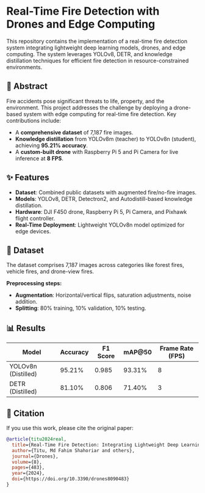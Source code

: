 # Real-Time Fire Detection with Drones and Edge Computing

This repository contains the implementation of a real-time fire detection system integrating lightweight deep learning models, drones, and edge computing. The system leverages YOLOv8, DETR, and knowledge distillation techniques for efficient fire detection in resource-constrained environments.

## 📖 Abstract
Fire accidents pose significant threats to life, property, and the environment. This project addresses the challenge by deploying a drone-based system with edge computing for real-time fire detection. Key contributions include:
- A **comprehensive dataset** of 7,187 fire images.
- **Knowledge distillation** from YOLOv8m (teacher) to YOLOv8n (student), achieving **95.21% accuracy**.
- A **custom-built drone** with Raspberry Pi 5 and Pi Camera for live inference at **8 FPS**.

## ✨ Features
- **Dataset**: Combined public datasets with augmented fire/no-fire images.
- **Models**: YOLOv8, DETR, Detectron2, and Autodistill-based knowledge distillation.
- **Hardware**: DJI F450 drone, Raspberry Pi 5, Pi Camera, and Pixhawk flight controller.
- **Real-Time Deployment**: Lightweight YOLOv8n model optimized for edge devices.

## 📁 Dataset
The dataset comprises 7,187 images across categories like forest fires, vehicle fires, and drone-view fires.

**Preprocessing steps:**

- **Augmentation**: Horizontal/vertical flips, saturation adjustments, noise addition.
- **Splitting**: 80% training, 10% validation, 10% testing.

## 📊 Results

| Model               | Accuracy | F1 Score | mAP@50 | Frame Rate (FPS) |
|---------------------|----------|----------|--------|------------------|
| YOLOv8n (Distilled) | 95.21%   | 0.985    | 93.31% | 8                |
| DETR (Distilled)    | 81.10%   | 0.806    | 71.40% | 3                |

## 📜 Citation
If you use this work, please cite the original paper:

```bibtex
@article{titu2024real,
  title={Real-Time Fire Detection: Integrating Lightweight Deep Learning Models on Drones with Edge Computing},
  author={Titu, Md Fahim Shahoriar and others},
  journal={Drones},
  volume={8},
  pages={483},
  year={2024},
  doi={https://doi.org/10.3390/drones8090483}
}
```
